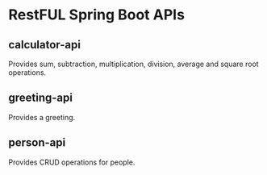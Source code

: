 # RestFUL Spring Boot APIs

## calculator-api
Provides sum, subtraction, multiplication, division, average and square root operations.

## greeting-api
Provides a greeting.

## person-api
Provides CRUD operations for people.